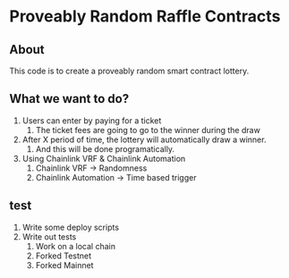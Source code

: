 # Proveably Random Raffle Contracts

## About
 
This code is to create a proveably random smart contract lottery.

## What we want to do?

1. Users can enter by paying for a ticket
   1. The ticket fees are going to go to the winner during the draw
2. After X period of time, the lottery will automatically draw a winner.
   1. And this will be done programatically.
3. Using Chainlink VRF & Chainlink Automation
   1. Chainlink VRF -> Randomness
   2. Chainlink Automation -> Time based trigger 

## test

1. Write some deploy scripts
2. Write out tests
   1. Work on a local chain
   2. Forked Testnet
   3. Forked Mainnet